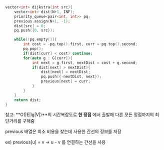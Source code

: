 ```cpp
vector<int> dijkstra(int src){
    vector<int> dist(N+1, INF);
    priority_queue<pair<int, int>> pq;
    previous.assign(N+1, -1);
    dist[src] = 0;
    pq.push({0, src});

    while(!pq.empty()){
        int cost = -pq.top().first, curr = pq.top().second;
        pq.pop();
        if(dist[curr] < cost) continue;
        for(auto g : G[curr]){
            int next = g.first, nextDist = cost + g.second;
            if(dist[next] > nextDist){
                dist[next] = nextDist;
                pq.push({-nextDist, next});
                previous[next] = curr;
            }
        }
    }
    return dist;
}
```

참고: **O(|E|lg|V|)**의 시간복잡도로 **한 정점** 에서 출발해 다른 모든 정점까지의 최단거리를 구해줌


previous 배열은 최소 비용을 찾는데 사용한 간선의 정보를 저장


ex) previous[u] = v -> u - v 를 연결하는 간선을 사용
